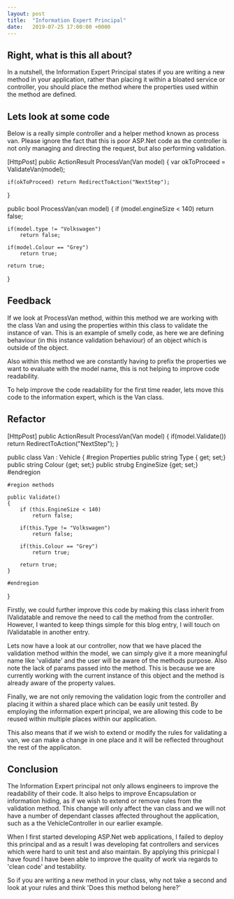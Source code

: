 ```yaml
---
layout: post
title:  "Information Expert Principal"
date:   2019-07-25 17:00:00 +0000
---
```

## Right, what is this all about?

In a nutshell, the Information Expert Principal states if you are writing a new method in your application, rather than placing it within a bloated service or controller, you should place the method where the properties used within the method are defined.

## Lets look at some code
Below is a really simple controller and a helper method known as process van.
Please ignore the fact that this is poor ASP.Net code as the controller is not only managing and directing the request, but also performing validation.

[HttpPost]
public ActionResult ProcessVan(Van model)
{
    var okToProceed = ValidateVan(model);

    if(okToProceed) return RedirectToAction("NextStep");    
}

public bool ProcessVan(van model)
{
    if (model.engineSize < 140)
        return false;
    
    if(model.type != "Volkswagen")
        return false;

    if(model.Colour == "Grey")
        return true;

    return true;
}

## Feedback

If we look at ProcessVan method, within this method we are working with the class Van and using the properties within this class to validate the instance of van. This is an example of smelly code, as here we are defining behaviour (in this instance validation behaviour) of an object which is outside of the object. 

Also within this method we are constantly having to prefix the properties we want to evaluate with the model name, this is not helping to improve code readability.

To help improve the code readability for the first time reader, lets move this code to the information expert, which is the Van class.

## Refactor

[HttpPost]
public ActionResult ProcessVan(Van model)
{
    if(model.Validate()) return RedirectToAction("NextStep");
}

public class Van : Vehicle
{
    #region Properties
    public string Type { get; set;}
    public string Colour {get; set;}
    public strubg EngineSize {get; set;}
    #endregion

    #region methods

    public Validate()
    {
        if (this.EngineSize < 140)
            return false;
    
        if(this.Type != "Volkswagen")
            return false;

        if(this.Colour == "Grey")
            return true;

        return true;
    }

    #endregion
}

Firstly, we could further improve this code by making this class inherit from IValidatable and remove the need to call the method from the controller. However, I wanted to keep things simple for this blog entry, I will touch on IValidatable in another entry.

Lets now have a look at our controller, now that we have placed the validation method within the model, we can simply give it a more meaningful name like 'validate' and the user will be aware of the methods purpose. Also note the lack of params passed into the method. This is because we are currently working with the current instance of this object and the method is already aware of the property values.

Finally, we are not only removing the validation logic from the controller and placing it within a shared place which can be easily unit tested. By employing the information expert principal, we are allowing this code to be reused within multiple places within our application. 

This also means that if we wish to extend or modify the rules for validating a van, we can make a change in one place and it will be reflected throughout the rest of the applicaton.

## Conclusion

The Information Expert principal not only allows engineers to improve the readability of their code. It also helps to improve Encapsulation or information hiding, as if we wish to extend or remove rules from the validation method. This change will only affect the van class and we will not have a number of dependant classes affected throughout the application, such as a the VehicleController in our earlier example.

When I first started developing ASP.Net web applications, I failed to deploy this principal and as a result I was developing fat controllers and services which were hard to unit test and also maintain. By applying this prinicpal I have found I have been able to improve the quality of work via regards to 'clean code' and testability.

So if you are writing a new method in your class, why not take a second and look at your rules and think 'Does this method belong here?'